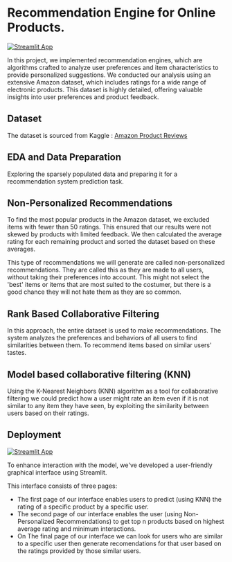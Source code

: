
# Recommendation Engine for Online Products.

[![Streamlit App](https://static.streamlit.io/badges/streamlit_badge_black_white.svg)](https://recommendation-system-proj.streamlit.app/)

In this project, we implemented recommendation engines, which are algorithms crafted to analyze user preferences and item characteristics to provide personalized suggestions. We conducted our analysis using an extensive Amazon dataset, which includes ratings for a wide range of electronic products. This dataset is highly detailed, offering valuable insights into user preferences and product feedback.

## Dataset

The dataset is sourced from Kaggle : [Amazon Product Reviews](https://www.kaggle.com/datasets/saurav9786/amazon-product-reviews)


## EDA and Data Preparation

Exploring the sparsely populated data and preparing it for a recommendation system prediction task.


## Non-Personalized Recommendations 

To find the most popular products in the Amazon dataset, we excluded items with fewer than 50 ratings. This ensured that our results were not skewed by products with limited feedback. We then calculated the average rating for each remaining product and sorted the dataset based on these averages.

This type of recommendations we will generate are called non-personalized recommendations. They are called this as they are made to all users, without taking their preferences into account. This might not select the 'best' items or items that are most suited to the costumer, but there is a good chance they will not hate them as they are so common.


## Rank Based Collaborative Filtering

In this approach, the entire dataset is used to make recommendations. The system analyzes the preferences and behaviors of all users to find similarities between them. To recommend items based on similar users' tastes.



## Model based collaborative  filtering (KNN)

Using the K-Nearest Neighbors (KNN) algorithm as a tool for collaborative filtering we could predict how a user might rate an item even if it is not similar to any item they have seen, by exploiting the similarity between users based on their ratings.

## Deployment

[![Streamlit App](https://static.streamlit.io/badges/streamlit_badge_black_white.svg)](https://recommendation-system-proj.streamlit.app/)

To enhance interaction with the model, we've developed a user-friendly graphical interface using Streamlit.

This interface consists of three pages:

- The first page of our interface enables users to predict (using KNN) the rating of a specific product by a specific user.
- The second page of our interface enables the user (using Non-Personalized Recommendations) to get top n products based on highest average rating and minimum interactions.
- On The final page of our interface we can look for users who are similar to a specific user then generate recomendations for that user based on the ratings provided by those similar users.
